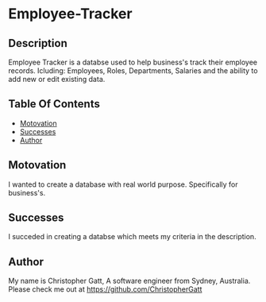 # Employee-Tracker

## Description

Employee Tracker is a databse used to help business's track their employee records. Icluding: Employees, Roles, Departments, Salaries and the ability to add new or edit existing data.

## Table Of Contents 

- [Motovation](#Motovation)
- [Successes](#Successes)
- [Author](#Author)

## Motovation

I wanted to create a database with real world purpose. Specifically for business's. 

## Successes

I succeded in creating a databse which meets my criteria in the description.

## Author

My name is Christopher Gatt, A software engineer from Sydney, Australia. Please check me out at https://github.com/ChristopherGatt  
